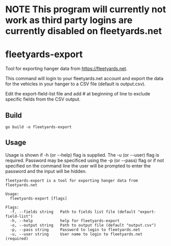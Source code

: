 # **NOTE** This program will currently not work as third party logins are currently disabled on fleetyards.net

# fleetyards-export
Tool for exporting hanger data from https://fleetyards.net.

This command will login to your fleetyards.net account and export the data for the vehicles in your hanger to a CSV file (default is output.csv).

Edit the export-field-list file and add # at beginning of line to exclude specific fields from the CSV output.

## Build
    go build -o fleetyards-export
## Usage
Usage is shown if -h (or --help) flag is supplied. The -u (or --user) flag is required. Password may be specificed using the -p (or --pass) flag or if not specified on the command line the user will be prompted to enter the password and the input will be hidden.

    fleetyards-export is a tool for exporting hanger data from fleetyards.net

    Usage:
      fleetyards-export [flags]

    Flags:
      -f, --fields string   Path to fields list file (default "export-field-list")
      -h, --help            help for fleetyards-export
      -o, --output string   Path to output file (default "output.csv")
      -p, --pass string     Password to login to fleetyards.net
      -u, --user string     User name to login to fleetyards.net (required)
